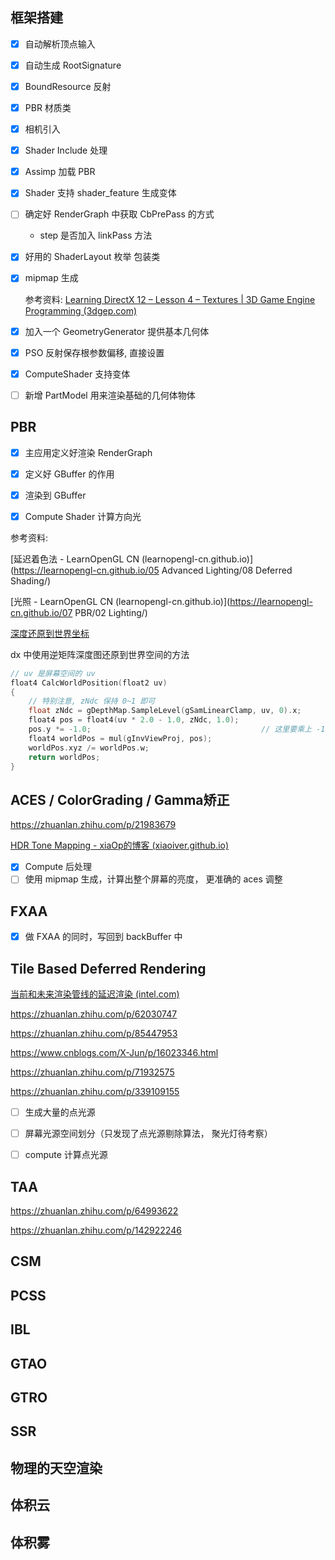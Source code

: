 ## 框架搭建

- [x] 自动解析顶点输入

- [x] 自动生成 RootSignature

- [x] BoundResource 反射

- [x] PBR 材质类

- [x] 相机引入

- [x] Shader Include 处理

- [x] Assimp 加载 PBR

- [x] Shader 支持 shader_feature 生成变体

- [ ] 确定好 RenderGraph 中获取 CbPrePass 的方式

    * step 是否加入 linkPass 方法


- [x] 好用的 ShaderLayout 枚举 包装类

- [x] mipmap 生成

  参考资料: [Learning DirectX 12 – Lesson 4 – Textures | 3D Game Engine Programming (3dgep.com)](https://www.3dgep.com/learning-directx-12-4/#Generate_Mipmaps_Compute_Shader)

- [x] 加入一个 GeometryGenerator 提供基本几何体

- [x] PSO 反射保存根参数偏移, 直接设置

- [x] ComputeShader 支持变体

- [ ] 新增 PartModel 用来渲染基础的几何体物体

## PBR

- [x] 主应用定义好渲染 RenderGraph
- [x] 定义好 GBuffer 的作用
- [x] 渲染到 GBuffer
- [x] Compute Shader 计算方向光



参考资料:

[延迟着色法 - LearnOpenGL CN (learnopengl-cn.github.io)](https://learnopengl-cn.github.io/05 Advanced Lighting/08 Deferred Shading/)

[光照 - LearnOpenGL CN (learnopengl-cn.github.io)](https://learnopengl-cn.github.io/07 PBR/02 Lighting/)

[深度还原到世界坐标](https://stackoverflow.com/questions/32227283/getting-world-position-from-depth-buffer-value)



dx 中使用逆矩阵深度图还原到世界空间的方法

```cc
// uv 是屏幕空间的 uv
float4 CalcWorldPosition(float2 uv)
{
    // 特别注意, zNdc 保持 0~1 即可
	float zNdc = gDepthMap.SampleLevel(gSamLinearClamp, uv, 0).x;
    float4 pos = float4(uv * 2.0 - 1.0, zNdc, 1.0);
    pos.y *= -1.0;										// 这里要乘上 -1.0
    float4 worldPos = mul(gInvViewProj, pos);
    worldPos.xyz /= worldPos.w;
    return worldPos;
}
```



## ACES / ColorGrading / Gamma矫正



https://zhuanlan.zhihu.com/p/21983679

[HDR Tone Mapping - xiaOp的博客 (xiaoiver.github.io)](https://xiaoiver.github.io/coding/2019/02/05/HDR-Tone-Mapping.html)

- [x] Compute 后处理
- [ ] 使用 mipmap 生成，计算出整个屏幕的亮度， 更准确的 aces 调整

## FXAA

- [x] 做 FXAA 的同时，写回到 backBuffer 中

## Tile Based Deferred Rendering

[当前和未来渲染管线的延迟渲染 (intel.com)](https://www.intel.com/content/www/us/en/developer/articles/technical/deferred-rendering-for-current-and-future-rendering-pipelines.html)

https://zhuanlan.zhihu.com/p/62030747

https://zhuanlan.zhihu.com/p/85447953

https://www.cnblogs.com/X-Jun/p/16023346.html

https://zhuanlan.zhihu.com/p/71932575

https://zhuanlan.zhihu.com/p/339109155

- [ ] 生成大量的点光源

- [ ] 屏幕光源空间划分（只发现了点光源剔除算法， 聚光灯待考察）

- [ ] compute 计算点光源

    

## TAA 

https://zhuanlan.zhihu.com/p/64993622

https://zhuanlan.zhihu.com/p/142922246

## CSM 



## PCSS 



## IBL 



## GTAO

##  



## GTRO 



## SSR 



## 物理的天空渲染



## 体积云



## 体积雾